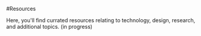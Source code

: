 #Resources

Here, you'll find currated resources relating to technology, design, research, and additional topics. (in progress)
